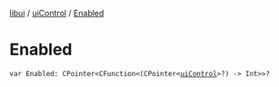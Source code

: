 [libui](../index.md) / [uiControl](index.md) / [Enabled](./-enabled.md)

# Enabled

`var Enabled: CPointer<CFunction<(CPointer<`[`uiControl`](index.md)`>?) -> Int>>?`
